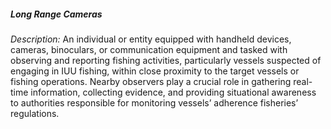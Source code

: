 ##### **Long Range Cameras**

*Description:* An individual or entity equipped with handheld devices, cameras, binoculars, or communication equipment and tasked with observing and reporting fishing activities, particularly vessels suspected of engaging in IUU fishing, within close proximity to the target vessels or fishing operations. Nearby observers play a crucial role in gathering real-time information, collecting evidence, and providing situational awareness to authorities responsible for monitoring vessels’ adherence fisheries’ regulations. 
